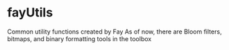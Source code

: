 # fayUtils
Common utility functions created by Fay
As of now, there are Bloom filters, bitmaps, and binary formatting tools in the toolbox
